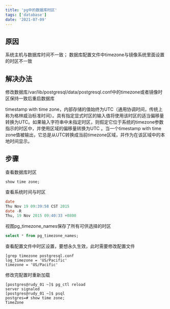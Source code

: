 ```yaml
---
title: 'pg中的数据库时区'
tags: ['database']
date: '2021-07-09'
---
```


## 原因

系统主机与数据库时间不一致；
数据库配置文件中timezone与镜像系统里面设置的时区不一致

## 解决办法

修改数据库/var/lib/postgresql/data/postgresql.conf中的timezone或者镜像时区保持一致后重启数据库

timestamp with time zone，内部存储的值始终为UTC（通用协调时间，传统上称为格林威治标准时间）。具有指定显式时区的输入值将使用该时区的适当偏移量转换为UTC。如果输入字符串中未指定时区，则假定它位于系统的timezone参数指示的时区中，并使用区域的偏移量转换为UTC 。当一个timestamp with time zone值被输出，它总是从UTC转换成当前timezone区域，并作为在该区域中的本地时间显示。

## 步骤

查看数据库时区

```
show time zone;
```

查看系统时间与时区

```sql
date
Thu Nov 19 09:39:58 CST 2015
date -R
Thu, 19 Nov 2015 09:40:33 +0800
```

视图pg_timezone_names保存了所有可供选择的时区

```sql
select * from pg_timezone_names;
```

查看配置文件中时区设置，要想永久生效，此时需要修改配置文件

```
[grep timezone postgresql.conf 
log_timezone = 'US/Pacific'
timezone = 'US/Pacific'
 ```

修改完配置时重新加载

```
[postgres@rudy_01 ~]$ pg_ctl reload
server signaled
[postgres@rudy_01 ~]$ psql
postgres=# show time zone;     
TimeZone 
```
